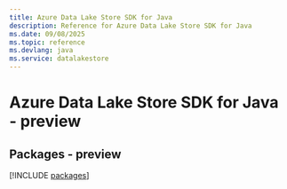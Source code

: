 ```yaml
---
title: Azure Data Lake Store SDK for Java
description: Reference for Azure Data Lake Store SDK for Java
ms.date: 09/08/2025
ms.topic: reference
ms.devlang: java
ms.service: datalakestore
---
```

# Azure Data Lake Store SDK for Java - preview
## Packages - preview
[!INCLUDE [packages](data-lake-store-index.md)]